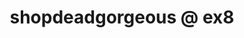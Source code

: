 ---
title: "shopdeadgorgeous @ ex8"
url: /exmouth/shopdeadgorgeous-an-ex8/
shop: Raumausstattung
---